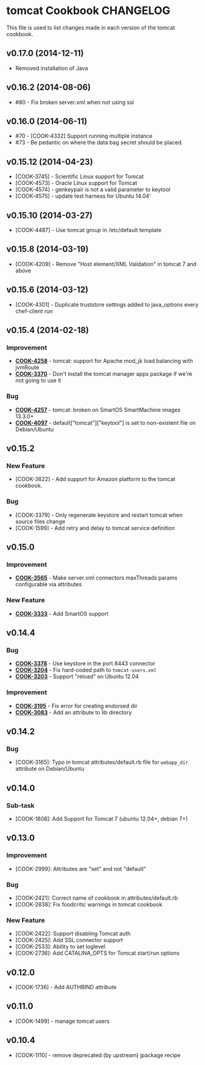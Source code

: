 tomcat Cookbook CHANGELOG
=========================
This file is used to list changes made in each version of the tomcat cookbook.

v0.17.0 (2014-12-11)
--------------------
- Removed installation of Java

v0.16.2 (2014-08-06)
--------------------
- #80 - Fix broken server.xml when not using ssl

v0.16.0 (2014-06-11)
--------------------
- #70 - [COOK-4332] Support running multiple instance
- #73 - Be pedantic on where the data bag secret should be placed.


v0.15.12 (2014-04-23)
---------------------
- [COOK-3745] - Scientific Linux support for Tomcat
- [COOK-4573] - Oracle Linux support for Tomcat
- [COOK-4574] - genkeypair is not a valid parameter to keytool
- [COOK-4575] - update test harness for Ubuntu 14.04'


v0.15.10 (2014-03-27)
---------------------
- [COOK-4487] - Use tomcat group in /etc/default template


v0.15.8 (2014-03-19)
--------------------
- [COOK-4209] - Remove "Host element/XML Validation" in tomcat 7 and above


v0.15.6 (2014-03-12)
--------------------
- [COOK-4301] - Duplicate truststore settings added to java_options every chef-client run


v0.15.4 (2014-02-18)
--------------------
### Improvement
- **[COOK-4258](https://tickets.chef.io/browse/COOK-4258)** - tomcat: support for Apache mod_jk load balancing with jvmRoute
- **[COOK-3370](https://tickets.chef.io/browse/COOK-3370)** - Don't install the tomcat manager apps package if we're not going to use it

### Bug
- **[COOK-4257](https://tickets.chef.io/browse/COOK-4257)** - tomcat: broken on SmartOS SmartMachine images 13.3.0+
- **[COOK-4097](https://tickets.chef.io/browse/COOK-4097)** - default["tomcat"]["keytool"] is set to non-existent file on Debian/Ubuntu


v0.15.2
-------
### New Feature
- [COOK-3622] - Add support for Amazon platform to the tomcat cookbook.

### Bug
- [COOK-3379] - Only regenerate keystore and restart tomcat when source files change
- [COOK-1599] - Add retry and delay to tomcat service definition


v0.15.0
-------
### Improvement
- **[COOK-3565](https://tickets.chef.io/browse/COOK-3565)** - Make server.xml connectors maxThreads params configurable via attributes

### New Feature
- **[COOK-3333](https://tickets.chef.io/browse/COOK-3333)** - Add SmartOS support


v0.14.4
-------
### Bug
- **[COOK-3378](https://tickets.chef.io/browse/COOK-3378)** - Use keystore in the port 8443 connector
- **[COOK-3204](https://tickets.chef.io/browse/COOK-3204)** - Fix hard-coded path to `tomcat-users.xml`
- **[COOK-3203](https://tickets.chef.io/browse/COOK-3203)** - Support "reload" on Ubuntu 12.04

### Improvement
- **[COOK-3195](https://tickets.chef.io/browse/COOK-3195)** - Fix error for creating endorsed dir
- **[COOK-3083](https://tickets.chef.io/browse/COOK-3083)** - Add an attribute to lib directory

v0.14.2
-------
### Bug
- [COOK-3165]: Typo in tomcat attributes/default.rb file for `webapp_dir` attribute on Debian/Ubuntu

v0.14.0
-------
### Sub-task
- [COOK-1808]: Add Support for Tomcat 7 (ubuntu 12.04+, debian 7+)

v0.13.0
-------
### Improvement
- [COOK-2999]: Attributes are "set" and not "default"

### Bug
- [COOK-2421]: Correct name of cookbook in attributes/default.rb
- [COOK-2838]: Fix foodcritic warnings in tomcat cookbook

### New Feature
- [COOK-2422]: Support disabling Tomcat auth
- [COOK-2425]: Add  SSL connector support
- [COOK-2533]: Ability to set loglevel
- [COOK-2736]: Add CATALINA_OPTS for Tomcat start/run options

v0.12.0
-------
- [COOK-1736] - Add AUTHBIND attribute

v0.11.0
-------
- [COOK-1499] - manage tomcat users

v0.10.4
-------
- [COOK-1110] - remove deprecated (by upstream) jpackage recipe

